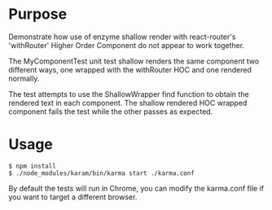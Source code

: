 # Purpose
Demonstrate how use of enzyme shallow render with react-router's 'withRouter' Higher Order Component do not
appear to work together.

The MyComponentTest unit test shallow renders the same component two different ways, one wrapped with the withRouter HOC and one
rendered normally.

The test attempts to use the ShallowWrapper find function to obtain the rendered text in each component. The shallow
rendered HOC wrapped component fails the test while the other passes as expected. 

# Usage

```
$ npm install
$ ./node_modules/karam/bin/karma start ./karma.conf
```

By default the tests will run in Chrome, you can modify the karma.conf file  if you want to target a different browser.